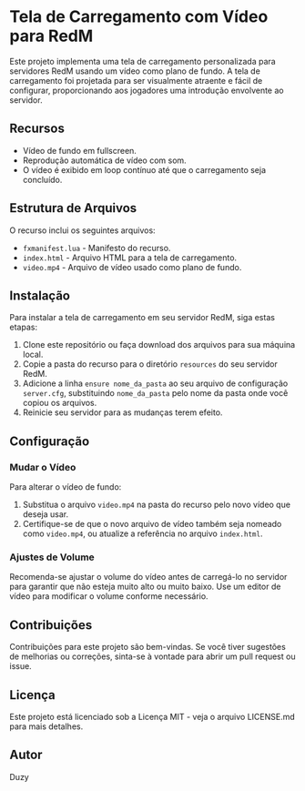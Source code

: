 # Tela de Carregamento com Vídeo para RedM

Este projeto implementa uma tela de carregamento personalizada para servidores RedM usando um vídeo como plano de fundo. A tela de carregamento foi projetada para ser visualmente atraente e fácil de configurar, proporcionando aos jogadores uma introdução envolvente ao servidor.

## Recursos

- Vídeo de fundo em fullscreen.
- Reprodução automática de vídeo com som.
- O vídeo é exibido em loop contínuo até que o carregamento seja concluído.

## Estrutura de Arquivos

O recurso inclui os seguintes arquivos:
- `fxmanifest.lua` - Manifesto do recurso.
- `index.html` - Arquivo HTML para a tela de carregamento.
- `video.mp4` - Arquivo de vídeo usado como plano de fundo.

## Instalação

Para instalar a tela de carregamento em seu servidor RedM, siga estas etapas:

1. Clone este repositório ou faça download dos arquivos para sua máquina local.
2. Copie a pasta do recurso para o diretório `resources` do seu servidor RedM.
3. Adicione a linha `ensure nome_da_pasta` ao seu arquivo de configuração `server.cfg`, substituindo `nome_da_pasta` pelo nome da pasta onde você copiou os arquivos.
4. Reinicie seu servidor para as mudanças terem efeito.

## Configuração

### Mudar o Vídeo
Para alterar o vídeo de fundo:
1. Substitua o arquivo `video.mp4` na pasta do recurso pelo novo vídeo que deseja usar.
2. Certifique-se de que o novo arquivo de vídeo também seja nomeado como `video.mp4`, ou atualize a referência no arquivo `index.html`.

### Ajustes de Volume
Recomenda-se ajustar o volume do vídeo antes de carregá-lo no servidor para garantir que não esteja muito alto ou muito baixo. Use um editor de vídeo para modificar o volume conforme necessário.

## Contribuições

Contribuições para este projeto são bem-vindas. Se você tiver sugestões de melhorias ou correções, sinta-se à vontade para abrir um pull request ou issue.

## Licença

Este projeto está licenciado sob a Licença MIT - veja o arquivo LICENSE.md para mais detalhes.

## Autor

Duzy
